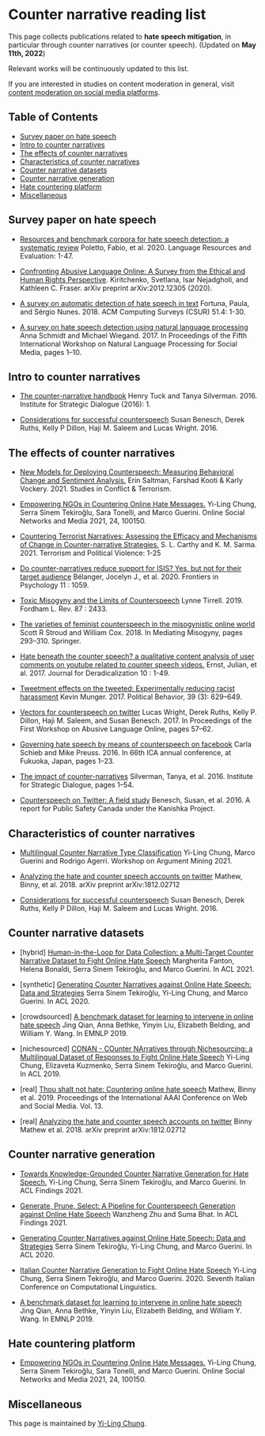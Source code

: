 # Counter narrative reading list

This page collects publications related to **hate speech mitigation**, in particular through counter narratives (or counter speech). (Updated on **May 11th, 2022**) <br>

Relevant works will be continuously updated to this list. 

If you are interested in studies on content moderation in general, visit [content moderation on social media platforms](https://socialmediacollective.org/reading-lists/content-moderation-reading-list/).

## Table of Contents
- [Survey paper on hate speech](https://github.com/yilingchung/counternarrative-resources#survey-paper-on-hate-speech)
- [Intro to counter narratives](https://github.com/yilingchung/counternarrative-resources#intro-to-counter-narratives)
- [The effects of counter narratives](https://github.com/yilingchung/counternarrative-resources#the-effects-of-counter-narratives)
- [Characteristics of counter narratives](https://github.com/yilingchung/counternarrative-resources#characteristics-of-counter-narratives)
- [Counter narrative datasets](https://github.com/yilingchung/counternarrative-resources#counter-narrative-datasets)
- [Counter narrative generation](https://github.com/yilingchung/counternarrative-resources#counter-narrative-generation)
- [Hate countering platform](https://github.com/yilingchung/counternarrative-resources#hate-countering-platform)
- [Miscellaneous](https://github.com/yilingchung/counternarrative-resources#Miscellaneous)

## Survey paper on hate speech

- [Resources and benchmark corpora for hate speech detection: a systematic review](https://iris.unito.it/retrieve/handle/2318/1757913/666263/Poletto2020_Article_ResourcesAndBenchmarkCorporaFo.pdf) Poletto, Fabio, et al. 2020. Language Resources and Evaluation: 1-47.

- [Confronting Abusive Language Online: A Survey from the Ethical and Human Rights Perspective](https://arxiv.org/pdf/2012.12305.pdf). Kiritchenko, Svetlana, Isar Nejadgholi, and Kathleen C. Fraser. arXiv preprint arXiv:2012.12305 (2020).

- [A survey on automatic detection of hate speech in text](https://repositorio.inesctec.pt/bitstream/123456789/9541/1/P-00P-M24.pdf) Fortuna, Paula, and Sérgio Nunes. 2018. ACM Computing Surveys (CSUR) 51.4: 1-30.

- [A survey on hate speech detection using natural language processing](https://www.aclweb.org/anthology/W17-1101.pdf) Anna Schmidt and Michael Wiegand. 2017. In Proceedings of the Fifth International Workshop on Natural Language Processing for Social Media, pages 1–10.

## Intro to counter narratives

- [The counter-narrative handbook](http://www.isdglobal.org/wp-content/uploads/2016/06/Counter-narrative-Handbook_1.pdf) Henry Tuck and Tanya Silverman. 2016. Institute for Strategic Dialogue (2016): 1.

- [Considerations for successful counterspeech](https://dangerousspeech.org/wp-content/uploads/2016/10/Considerations-for-Successful-Counterspeech.pdf) Susan Benesch, Derek Ruths, Kelly P Dillon, Haji M. Saleem and Lucas Wright. 2016.


## The effects of counter narratives

- [New Models for Deploying Counterspeech: Measuring Behavioral Change and Sentiment Analysis.](https://www.tandfonline.com/doi/pdf/10.1080/1057610X.2021.1888404?needAccess=true) Erin Saltman, Farshad Kooti & Karly Vockery. 2021. Studies in Conflict & Terrorism.

- [Empowering NGOs in Countering Online Hate Messages.](https://arxiv.org/pdf/2107.02472.pdf) Yi-Ling Chung, Serra Sinem Tekiroğlu, Sara Tonelli, and Marco Guerini. Online Social Networks and Media 2021, 24, 100150.

- [Countering Terrorist Narratives: Assessing the Efficacy and Mechanisms of Change in Counter-narrative Strategies.](https://www.tandfonline.com/doi/full/10.1080/09546553.2021.1962308) S. L. Carthy and K. M. Sarma. 2021. Terrorism and Political Violence: 1-25

- [Do counter-narratives reduce support for ISIS? Yes, but not for their target audience](https://www.frontiersin.org/articles/10.3389/fpsyg.2020.01059/full) Bélanger, Jocelyn J., et al. 2020. Frontiers in Psychology 11 : 1059.

- [Toxic Misogyny and the Limits of Counterspeech](https://ir.lawnet.fordham.edu/cgi/viewcontent.cgi?article=5607&context=flr) Lynne Tirrell. 2019. Fordham L. Rev. 87 : 2433. 

- [The varieties of feminist counterspeech in the misogynistic online world](https://www.researchgate.net/profile/Paromita_Pain/publication/323146855_NastyWomen_Reclaiming_the_Twitterverse_from_Misogyny/links/5abbc1b20f7e9bfc045592c9/NastyWomen-Reclaiming-the-Twitterverse-from-Misogyny.pdf#page=305) Scott R Stroud and William Cox. 2018. In Mediating Misogyny, pages 293–310. Springer.

- [Hate beneath the counter speech? a qualitative content analysis of user comments on youtube related to counter speech videos.](https://epub.ub.uni-muenchen.de/68792/1/Rieger_Hate_beneath%20_the_counter_speech.pdf) Ernst, Julian, et al. 2017. Journal for Deradicalization 10 : 1-49.

- [Tweetment effects on the tweeted: Experimentally reducing racist harassment](https://mirror.explodie.org/munger2016.pdf) Kevin Munger. 2017. Political Behavior, 39 (3): 629–649.

- [Vectors for counterspeech on twitter](https://www.aclweb.org/anthology/W17-3009.pdf) Lucas Wright, Derek Ruths, Kelly P. Dillon, Haji M. Saleem, and Susan Benesch. 2017. In Proceedings of the First Workshop on Abusive Language Online, pages 57–62.

- [Governing hate speech by means of counterspeech on facebook](https://www.researchgate.net/profile/Carla_Schieb/publication/303497937_Governing_hate_speech_by_means_of_counterspeech_on_Facebook/links/5761575408aeeada5bc4f783/Governing-hate-speech-by-means-of-counterspeech-on-Facebook.pdf) Carla Schieb and Mike
Preuss. 2016. In 66th ICA annual conference, at Fukuoka, Japan, pages 1–23. 

- [The impact of counter-narratives](http://www.isdglobal.org/de/wp-content/uploads/sites/6/2016/08/Impact-of-Counter-Narratives_ONLINE_1.pdf) Silverman, Tanya, et al. 2016. Institute for Strategic Dialogue, pages 1–54.

- [Counterspeech on Twitter: A field study](https://dangerousspeech.org/counterspeech-on-twitter-a-field-study/) Benesch, Susan, et al. 2016. A report for Public Safety Canada under the Kanishka Project.

## Characteristics of counter narratives

- [Multilingual Counter Narrative Type Classification](https://aclanthology.org/2021.argmining-1.12.pdf) Yi-Ling Chung, Marco Guerini and Rodrigo Agerri. Workshop on Argument Mining 2021.

- [Analyzing the hate and counter speech accounts on twitter](https://arxiv.org/pdf/1812.02712.pdf) Mathew, Binny, et al. 2018. arXiv preprint arXiv:1812.02712 

- [Considerations for successful counterspeech](https://dangerousspeech.org/wp-content/uploads/2016/10/Considerations-for-Successful-Counterspeech.pdf) Susan Benesch, Derek Ruths, Kelly P Dillon, Haji M. Saleem and Lucas Wright. 2016.

## Counter narrative datasets

- [hybrid] [Human-in-the-Loop for Data Collection: a Multi-Target Counter Narrative Dataset to Fight Online Hate Speech](https://aclanthology.org/2021.acl-long.250/) Margherita Fanton, Helena Bonaldi, Serra Sinem Tekiroğlu, and Marco Guerini. In ACL 2021.

- [synthetic] [Generating Counter Narratives against Online Hate Speech: Data and Strategies](https://www.aclweb.org/anthology/2020.acl-main.110.pdf) Serra Sinem Tekiroğlu, Yi-Ling Chung, and Marco Guerini. In ACL 2020. 

- [crowdsourced] [A benchmark dataset for learning to intervene in online hate speech](https://www.aclweb.org/anthology/D19-1482.pdf) Jing Qian, Anna Bethke, Yinyin Liu, Elizabeth Belding, and William Y. Wang. In EMNLP 2019.

- [nichesourced] [CONAN - COunter NArratives through Nichesourcing: a Multilingual Dataset of Responses to Fight Online Hate Speech](https://www.aclweb.org/anthology/P19-1271.pdf) Yi-Ling Chung, Elizaveta Kuzmenko, Serra Sinem Tekiroğlu, and Marco Guerini. In ACL 2019. 

- [real] [Thou shalt not hate: Countering online hate speech](https://ojs.aaai.org/index.php/ICWSM/article/view/3237/3105) Mathew, Binny et al. 2019. Proceedings of the International AAAI Conference on Web and Social Media. Vol. 13.

- [real] [Analyzing the hate and counter speech accounts on twitter](https://arxiv.org/pdf/1812.02712.pdf) Binny Mathew et al. 2018. arXiv preprint arXiv:1812.02712
 
## Counter narrative generation

- [Towards Knowledge-Grounded Counter Narrative Generation for Hate Speech.](https://aclanthology.org/2021.findings-acl.79.pdf) Yi-Ling Chung, Serra Sinem Tekiroğlu, and Marco Guerini. In ACL Findings 2021. 

- [Generate, Prune, Select: A Pipeline for Counterspeech Generation against Online Hate Speech](https://aclanthology.org/2021.findings-acl.12/) Wanzheng Zhu and Suma Bhat. In ACL Findings 2021.

- [Generating Counter Narratives against Online Hate Speech: Data and Strategies](https://www.aclweb.org/anthology/2020.acl-main.110.pdf) Serra Sinem Tekiroğlu, Yi-Ling Chung, and Marco Guerini. In ACL 2020. 

- [Italian Counter Narrative Generation to Fight Online Hate Speech](http://ceur-ws.org/Vol-2769/paper_35.pdf) Yi-Ling Chung, Serra Sinem Tekiroğlu, and Marco Guerini. 2020. Seventh Italian Conference on Computational Linguistics. 

- [A benchmark dataset for learning to intervene in online hate speech](https://www.aclweb.org/anthology/D19-1482.pdf) Jing Qian, Anna Bethke, Yinyin Liu, Elizabeth Belding, and William Y. Wang. In EMNLP 2019.

## Hate countering platform

- [Empowering NGOs in Countering Online Hate Messages.](https://arxiv.org/pdf/2107.02472.pdf) Yi-Ling Chung, Serra Sinem Tekiroğlu, Sara Tonelli, and Marco Guerini. Online Social Networks and Media 2021, 24, 100150.

## Miscellaneous

This page is maintained by [Yi-Ling Chung](https://yilingchung.github.io).

